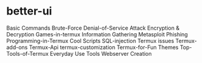 # better-ui

Basic Commands
Brute-Force
Denial-of-Service Attack
Encryption & Decryption
Games-in-termux
Information Gathering
Metasploit
Phishing
Programming-in-Termux
Cool Scripts
SQL-injection
Termux issues 
Termux-add-ons
Termux-Api
termux-customization
Termux-for-Fun
Themes
Top-Tools-of-Termux
Everyday Use Tools
Webserver Creation
